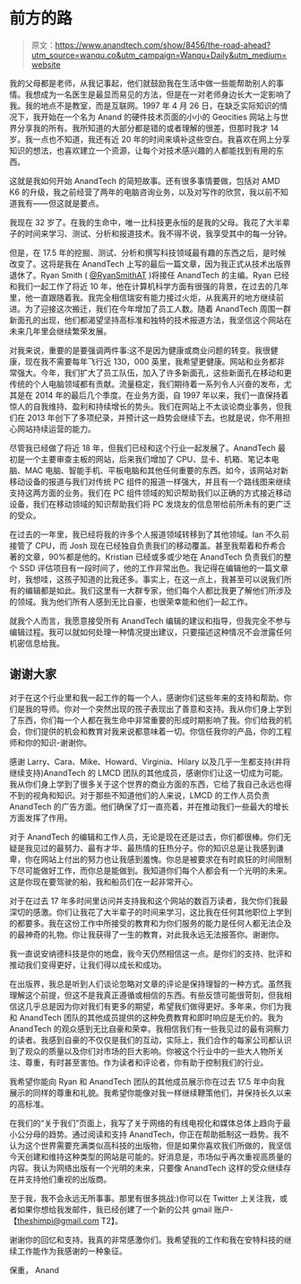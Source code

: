 # 前方的路

> 原文：<https://www.anandtech.com/show/8456/the-road-ahead?utm_source=wanqu.co&utm_campaign=Wanqu+Daily&utm_medium=website>

我的父母都是老师，从我记事起，他们就鼓励我在生活中做一些能帮助别人的事情。我想成为一名医生是最显而易见的方法，但是在一对老师身边长大一定影响了我。我的地点不是教室，而是互联网。1997 年 4 月 26 日，在缺乏实际知识的情况下，我开始在一个名为 Anand 的硬件技术页面的小小的 Geocities 网站上与世界分享我的所有。我所知道的大部分都是错的或者理解的很差，但那时我才 14 岁。我一点也不知道，我还有近 20 年的时间来填补这些空白。我喜欢在网上分享知识的想法，也喜欢建立一个资源，让每个对技术感兴趣的人都能找到有用的东西。

这就是我如何开始 AnandTech 的简短故事。还有很多事情要做，包括对 AMD K6 的升级，我之前经营了两年的电脑咨询业务，以及对写作的欣赏，我以前不知道我有——但这就是要点。

我现在 32 岁了。在我的生命中，唯一比科技更永恒的是我的父母。我花了大半辈子的时间来学习、测试、分析和报道技术。我不得不说，我享受其中的每一分钟。

但是，在 17.5 年的挖掘、测试、分析和撰写科技领域最有趣的东西之后，是时候改变了。这将是我在 AnandTech 上写的最后一篇文章，因为我正式从技术出版界退休了。Ryan Smith ( [@RyanSmithAT](https://twitter.com/RyanSmithAT) )将接任 AnandTech 的主编。Ryan 已经和我们一起工作了将近 10 年，他在计算机科学方面有很强的背景，在过去的几年里，他一直跟随着我。我完全相信瑞安有能力接过火炬，从我离开的地方继续前进。为了迎接这次搬迁，我们在今年增加了员工人数。随着 AnandTech 周围一群新面孔的出现，他们都渴望坚持高标准和独特的技术报道方法，我坚信这个网站在未来几年里会继续繁荣发展。

对我来说，重要的是要强调两件事:这不是因为健康或商业问题的转变。我很健康，现在我不需要每年飞行近 130，000 英里，我希望更健康。网站和业务都非常强大。今年，我们扩大了员工队伍，加入了许多新面孔，这些新面孔在移动和更传统的个人电脑领域都有贡献。流量稳定，我们期待着一系列令人兴奋的发布，尤其是在 2014 年的最后几个季度。在业务方面，自 1997 年以来，我们一直保持着惊人的自我维持、盈利和持续增长的势头。我们在网站上不太谈论商业事务，但我们在 2013 年创下了多项纪录，并预计这一趋势会继续下去。也就是说，你不用担心网站持续运营的能力。

尽管我已经做了将近 18 年，但我们已经和这个行业一起发展了。AnandTech 最初是一个主要审查主板的网站，后来我们增加了 CPU、显卡、机箱、笔记本电脑、MAC 电脑、智能手机、平板电脑和其他任何重要的东西。如今，该网站对新移动设备的报道与我们对传统 PC 组件的报道一样强大，并且有一个路线图来继续支持这两方面的业务。我们在 PC 组件领域的知识帮助我们以正确的方式接近移动设备，我们在移动领域的知识帮助我们将 PC 发烧友的信息带给前所未有的更广泛的受众。

在过去的一年里，我已经将我的许多个人报道领域转移到了其他领域。Ian 不久前接管了 CPU，而 Josh 现在已经独自负责我们的移动覆盖。甚至我帮着和乔希合著的文章，90%都是他的。Kristian 已经或多或少地在 AnandTech 负责我们的整个 SSD 评估项目有一段时间了，他的工作非常出色。我记得在编辑他的一篇文章时，我想哇，这孩子知道的比我还多。事实上，在这一点上，我甚至可以说我们所有的编辑都是如此。我们这里有一大群专家，他们每个人都比我更了解他们所涉及的领域。我为他们所有人感到无比自豪，也很荣幸能和他们一起工作。

就我个人而言，我愿意接受所有 AnandTech 编辑的建议和指导，但我完全不参与编辑过程。我可以就如何处理一种情况提出建议，只要描述这种情况不会泄露任何机密信息给我。

## 谢谢大家

对于在这个行业里和我一起工作的每一个人，感谢你们这些年来的支持和帮助。你们是我的导师。你对一个突然出现的孩子表现出了善意和支持。我从你们身上学到了东西，你们每一个人都在我生命中非常重要的形成时期影响了我。你们给我的机会，你们提供的机会和教育对我来说都意味着一切。你信任我你的产品，你的工程师和你的知识-谢谢你。

感谢 Larry、Cara、Mike、Howard、Virginia、Hilary 以及几乎一生都支持(并将继续支持)AnandTech 的 LMCD 团队的其他成员，感谢你们让这一切成为可能。我从你们身上学到了很多关于这个世界的商业方面的东西，它给了我自己永远也得不到的视角和知识。对于那些不知道他们的人来说，LMCD 的工作人员负责 AnandTech 的广告方面。他们确保了灯一直亮着，并在推动我们一些最大的增长方面发挥了作用。

对于 AnandTech 的编辑和工作人员，无论是现在还是过去，你们都很棒。你们无疑是我见过的最努力、最有才华、最热情的狂热分子。你的知识总是让我感到谦卑，你在网站上付出的努力也让我感到羞愧。你总是被要求在有时疯狂的时间限制下尽可能做好工作，而你总是能做到。我知道你们每个人都会有一个光明的未来。这是你现在要驾驶的船，我和船员们在一起非常开心。

对于在过去 17 年多时间里访问并支持我和这个网站的数百万读者，我欠你们我最深切的感激。你们让我花了大半辈子的时间来学习，这比我在任何其他职位上学到的都要多。我在这份工作中所接受的教育和为你们服务的能力是任何人都无法企及的最神奇的礼物。你让我获得了一生的教育，对此我永远无法报答你。谢谢你。

我一直说安纳德科技是你的地盘，我今天仍然相信这一点。是你们的支持、批评和推动我们变得更好，让我们得以成长和成功。

在出版界，我总是听到人们谈论忽略对文章的评论是保持理智的一种方式。虽然我理解这个前提，但这不是我真正遵循或相信的东西。有些反馈可能很苛刻，但我相信这几乎总是因为你对我们有更多的期望，希望我们做得更好。多年来，你们为我和 AnandTech 团队的其他成员提供的这种免费教育和即时响应是无价的。我为 AnandTech 的观众感到无比自豪和荣幸。我相信我们有一些我见过的最有洞察力的读者。我感到自豪的不仅仅是我们的互动，实际上，我们合作的每家公司都认识到了观众的质量以及你们对市场的巨大影响。你被这个行业中的一些大人物所关注、尊重，有时甚至害怕。作为读者和评论者，你有助于控制我们的行业。

我希望你能向 Ryan 和 AnandTech 团队的其他成员展示你在过去 17.5 年中向我展示的同样的尊重和礼貌。我希望你能像对我一样继续鞭策他们，并保持长久以来的高标准。

在我们的“关于我们”页面上，我写了关于网络的有线电视化和媒体总体上趋向于最小公分母的趋势。通过阅读和支持 AnandTech，你正在帮助抵制这一趋势。我不认为这个世界需要充满类似高科技的出版物，但是如果你喜欢我们所做的，我坚信今天创建和维持这种类型的网站是可能的。好消息是，市场似乎再次重视高质量的内容。我认为网络出版有一个光明的未来，只要像 AnandTech 这样的受众继续存在并支持他们重视的出版商。

至于我，我不会永远无所事事。那里有很多挑战:)你可以在 Twitter 上关注我，或者如果你想给我发邮件，我已经创建了一个新的公共 gmail 账户-【theshimpi@gmail.com T2】。

谢谢你的回忆和支持。我真的非常感激你们。我希望我的工作和我在安特科技的继续工作能作为我感谢的一种象征。

保重，
Anand